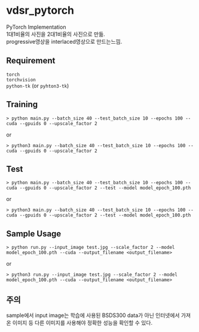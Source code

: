 # vdsr_pytorch

PyTorch Implementation  
1대1비율의 사진을 2대1비율의 사진으로 만듦.  
progressive영상을 interlaced영상으로 만드는느낌.

## Requirement

`torch`  
`torchvision`  
`python-tk` (or `pyhton3-tk`)

## Training

    > python main.py --batch_size 40 --test_batch_size 10 --epochs 100 --cuda --gpuids 0 --upscale_factor 2

or

    > python3 main.py --batch_size 40 --test_batch_size 10 --epochs 100 --cuda --gpuids 0 --upscale_factor 2

## Test

    > python main.py --batch_size 40 --test_batch_size 10 --epochs 100 --cuda --gpuids 0 --upscale_factor 2 --test --model model_epoch_100.pth

or

    > python3 main.py --batch_size 40 --test_batch_size 10 --epochs 100 --cuda --gpuids 0 --upscale_factor 2 --test --model model_epoch_100.pth

## Sample Usage

    > python run.py --input_image test.jpg --scale_factor 2 --model model_epoch_100.pth --cuda --output_filename <output_filename>

or

    > python3 run.py --input_image test.jpg --scale_factor 2 --model model_epoch_100.pth --cuda --output_filename <output_filename>

## 주의

sample에서 input image는 학습에 사용된 BSDS300 data가 아닌 인터넷에서 가져온 이미지 등 다른 이미지를 사용해야 정확한 성능을 확인할 수 있다.

